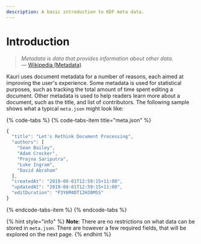 ```yaml
---
description: A basic introduction to KDF meta data.
---
```


# Introduction

> _Metadata is data that provides information about other data._  
> — [Wikipedia \(Metadata\)](https://en.m.wikipedia.org/wiki/Metadata)

Kauri uses document metadata for a number of reasons, each aimed at improving the user's experience. Some metadata is used for statistical purposes, such as tracking the total amount of time spent editing a document. Other metadata is used to help readers learn more about a document, such as the title, and list of contributors. The following sample shows what a typical `meta.json` might look like:

{% code-tabs %}
{% code-tabs-item title="meta.json" %}
```javascript
{
  "title": "Let's Rethink Document Processing",
  "authors": [
    "Sean Bailey",
    "Adam Crocker",
    "Prajna Sariputra",
    "Luke Ingram",
    "David Abraham"
  ],
  "createdAt": "2019-08-01T12:59:15+11:00",
  "updatedAt": "2019-08-01T12:59:15+11:00",
  "editDuration": "P3Y6M4DT12H30M5S"
}
```
{% endcode-tabs-item %}
{% endcode-tabs %}

{% hint style="info" %}
**Note**: There are no restrictions on what data can be stored in `meta.json`. There are however a few required fields, that will be explored on the next page.
{% endhint %}

